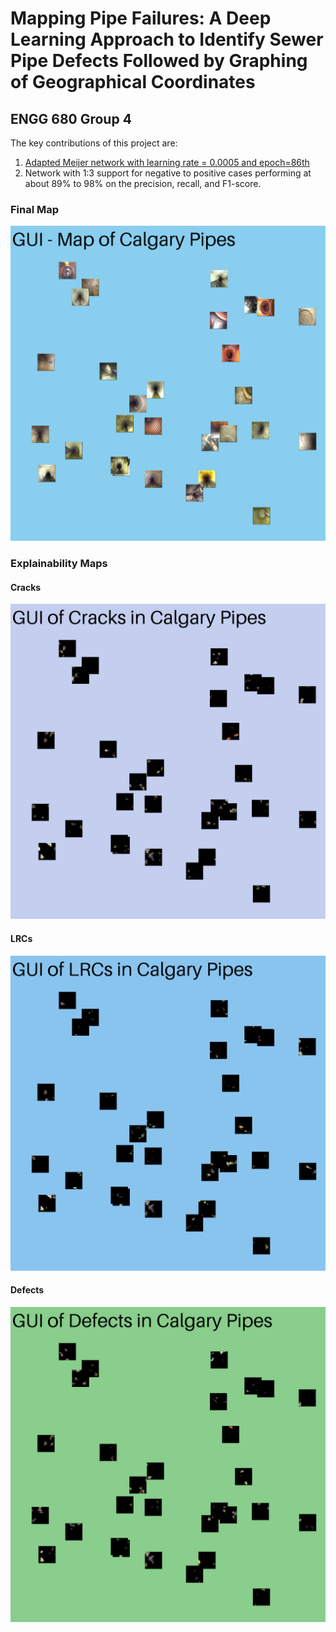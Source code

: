 # Mapping Pipe Failures:​ A Deep Learning Approach to Identify Sewer Pipe Defects Followed by Graphing of Geographical Coordinates ​
## ENGG 680 Group 4 
The key contributions of this project are:
1. [Adapted Meijer network with learning rate = 0.0005 and epoch=86th](https://github.com/eunice-nwaobi/ENGG-680-Project/blob/8aa2c9cf70bf2ab744e6acc94f0bb0c5b0a8726f/model/saved/finalForty/net_0_0005_85.pth)
2. Network with 1:3 support for negative to positive cases performing at about 89% to 98% on the precision, recall, and F1-score.
   
### Final Map
![GUI](https://github.com/eunice-nwaobi/ENGG-680-Project/blob/main/figures/GUI.png)

### Explainability Maps
#### Cracks
![Explainability of the images of cracks](https://github.com/eunice-nwaobi/ENGG-680-Project/blob/main/figures/GUICracks.png)

#### LRCs
![Explainability of the images of LRCs](https://github.com/eunice-nwaobi/ENGG-680-Project/blob/main/figures/GUILrcs.png)

#### Defects
![Explainability of the images of defects](https://github.com/eunice-nwaobi/ENGG-680-Project/blob/main/figures/GUIDefects.png)
